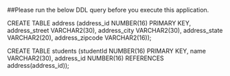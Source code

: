 ##Please run the below DDL query before you execute this application.  

CREATE TABLE address
(address_id NUMBER(16) PRIMARY KEY,
address_street VARCHAR2(30),
address_city VARCHAR2(30),
address_state VARCHAR2(20),
address_zipcode VARCHAR2(16));

CREATE TABLE students
(studentId NUMBER(16) PRIMARY KEY,
name VARCHAR2(30),
address_id NUMBER(16) REFERENCES address(address_id));
